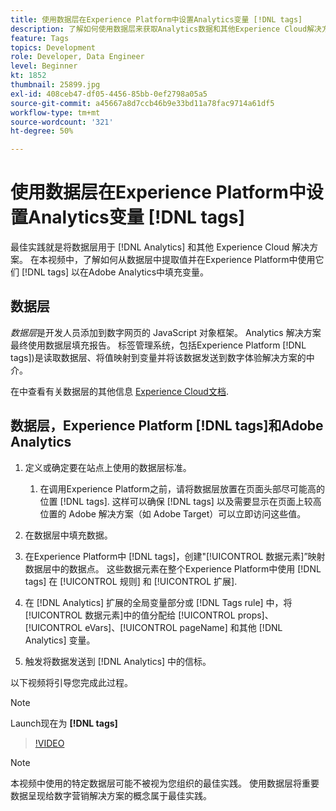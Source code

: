 ```yaml
---
title: 使用数据层在Experience Platform中设置Analytics变量 [!DNL tags]
description: 了解如何使用数据层来获取Analytics数据和其他Experience Cloud解决方案。
feature: Tags
topics: Development
role: Developer, Data Engineer
level: Beginner
kt: 1852
thumbnail: 25899.jpg
exl-id: 408ceb47-df05-4456-85bb-0ef2798a05a5
source-git-commit: a45667a8d7ccb46b9e33bd11a78fac9714a61df5
workflow-type: tm+mt
source-wordcount: '321'
ht-degree: 50%

---
```


# 使用数据层在Experience Platform中设置Analytics变量 [!DNL tags]

最佳实践就是将数据层用于 [!DNL Analytics] 和其他 Experience Cloud 解决方案。 在本视频中，了解如何从数据层中提取值并在Experience Platform中使用它们 [!DNL tags] 以在Adobe Analytics中填充变量。

## 数据层

_数据层_&#x200B;是开发人员添加到数字网页的 JavaScript 对象框架。 Analytics 解决方案最终使用数据层填充报告。 标签管理系统，包括Experience Platform [!DNL tags])是读取数据层、将值映射到变量并将该数据发送到数字体验解决方案的中介。

在中查看有关数据层的其他信息 [Experience Cloud文档](https://experienceleague.adobe.com/docs/analytics/implementation/prepare/data-layer.html?lang=zh-Hans).

## 数据层，Experience Platform [!DNL tags]和Adobe Analytics

1. 定义或确定要在站点上使用的数据层标准。

   1. 在调用Experience Platform之前，请将数据层放置在页面头部尽可能高的位置 [!DNL tags]. 这样可以确保 [!DNL tags] 以及需要显示在页面上较高位置的 Adobe 解决方案（如 Adobe Target）可以立即访问这些值。

1. 在数据层中填充数据。
1. 在Experience Platform中 [!DNL tags]，创建&quot;[!UICONTROL 数据元素]”映射数据层中的数据点。 这些数据元素在整个Experience Platform中使用 [!DNL tags] 在 [!UICONTROL 规则] 和 [!UICONTROL 扩展].
1. 在 [!DNL Analytics] 扩展的全局变量部分或 [!DNL Tags rule] 中，将[!UICONTROL 数据元素]中的值分配给 [!UICONTROL props]、[!UICONTROL eVars]、[!UICONTROL pageName] 和其他 [!DNL Analytics] 变量。
1. 触发将数据发送到 [!DNL Analytics] 中的信标。

以下视频将引导您完成此过程。

>[!NOTE]
>
> Launch现在为 **[!DNL tags]**

>[!VIDEO](https://video.tv.adobe.com/v/25899/?quality=12&learn=on)

>[!NOTE]
>
>本视频中使用的特定数据层可能不被视为您组织的最佳实践。 使用数据层将重要数据呈现给数字营销解决方案的概念属于最佳实践。
